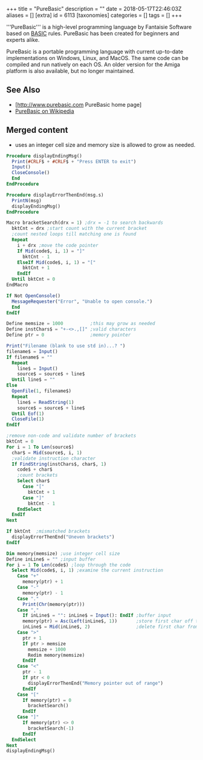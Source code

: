 +++
title = "PureBasic"
description = ""
date = 2018-05-17T22:46:03Z
aliases = []
[extra]
id = 6113
[taxonomies]
categories = []
tags = []
+++

'''PureBasic''' is a high-level programming language by Fantaisie Software based on [BASIC](https://rosettacode.org/wiki/:Category:BASIC) rules. PureBasic has been created for beginners and experts alike.

PureBasic is a portable programming language with current up-to-date implementations on Windows, Linux, and MacOS. The same code can be compiled and run natively on each OS. An older version for the Amiga platform is also available, but no longer maintained.

## See Also
* [http://www.purebasic.com PureBasic home page]
* [PureBasic on Wikipedia](https://en.wikipedia.org/wiki/PureBasic)
## Merged content



 - uses an integer cell size and memory size is allowed to grow as needed.

```PureBasic
Procedure displayEndingMsg()
  Print(#CRLF$ + #CRLF$ + "Press ENTER to exit")
  Input()
  CloseConsole()
  End
EndProcedure

Procedure displayErrorThenEnd(msg.s)
  PrintN(msg)
  displayEndingMsg()
EndProcedure

Macro bracketSearch(drx = 1) ;drx = -1 to search backwards
  bktCnt = drx ;start count with the current bracket
  ;count nested loops till matching one is found
  Repeat
    i + drx ;move the code pointer
    If Mid(code$, i, 1) = "]"
      bktCnt - 1
    ElseIf Mid(code$, i, 1) = "["
      bktCnt + 1
    EndIf
  Until bktCnt = 0
EndMacro

If Not OpenConsole()
  MessageRequester("Error", "Unable to open console.")
  End
EndIf

Define memsize = 1000          ;this may grow as needed
Define instChars$ = "+-<>.,[]" ;valid characters
Define ptr = 0                 ;memory pointer

Print("Filename (blank to use std in)...? ")
filename$ = Input()
If filename$ = ""
  Repeat
    line$ = Input()
    source$ = source$ + line$
  Until line$ = ""
Else
  OpenFile(1, filename$)
  Repeat
    line$ = ReadString(1)
    source$ = source$ + line$
  Until Eof(1)
  CloseFile(1)
EndIf

;remove non-code and validate number of brackets
bktCnt = 0
For i = 1 To Len(source$)
  char$ = Mid(source$, i, 1)
  ;validate instruction character
  If FindString(instChars$, char$, 1)
    code$ + char$
    ;count brackets
    Select char$
      Case "["
        bktCnt + 1
      Case "]"
        bktCnt - 1
    EndSelect
  EndIf
Next

If bktCnt  ;mismatched brackets
  displayErrorThenEnd("Uneven brackets")
EndIf

Dim memory(memsize) ;use integer cell size
Define inLine$ = "" ;input buffer
For i = 1 To Len(code$) ;loop through the code
  Select Mid(code$, i, 1) ;examine the current instruction
    Case "+"
      memory(ptr) + 1
    Case "-"
      memory(ptr) - 1
    Case "."
      Print(Chr(memory(ptr)))
    Case ","
      If inLine$ = "": inLine$ = Input(): EndIf ;buffer input
      memory(ptr) = Asc(Left(inLine$, 1))       ;store first char off the buffer
      inLine$ = Mid(inLine$, 2)                 ;delete first char from the buffer
    Case ">"
      ptr + 1
      If ptr > memsize
        memsize + 1000
        Redim memory(memsize)
      EndIf
    Case "<"
      ptr - 1
      If ptr < 0
        displayErrorThenEnd("Memory pointer out of range")
      EndIf
    Case "["
      If memory(ptr) = 0
        bracketSearch()
      EndIf
    Case "]"
      If memory(ptr) <> 0
        bracketSearch(-1)
      EndIf
  EndSelect
Next
displayEndingMsg()
```

